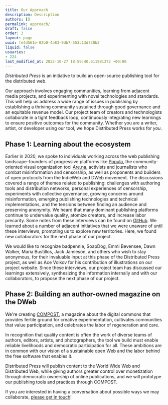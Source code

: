 ```yaml
---
title: Our Approach
description: Description
authors: []
permalink: approach/
draft: false
order: 3
layout: page
uuid: fe4d561e-02b0-4a83-9db7-553c13d730b3
liquid: false
usuaries:
- 224
last_modified_at: 2022-10-27 18:59:40.611981372 +00:00
---
```


<p><em>Distributed Press</em> is an initiative to build an open-source publishing tool for the distributed web.</p><p>Our approach involves engaging communities, learning from adjacent media projects, and experimenting with novel technologies and standards. This will help us address a wide range of issues in publishing by establishing a thriving community sustained through good governance and an equitable revenue model.
Our project team of creators and technologists collaborate in a tight feedback loop, continuously integrating new learnings to ensure positive outcomes for the community. Whether you are a writer, artist, or developer using our tool, we hope Distributed Press works for <em>you</em>.</p><h2>Phase 1: Learning about the ecosystem</h2><p>Earlier in 2020, we spoke to individuals working across the web publishing landscape–founders of progressive platforms like <a href="https://popula.com">Popula</a>, the community-oriented visual organization tool <a href="http://are.na">Are.na</a>, activists and journalists who combat misinformation and censorship, as well as proponents and builders of open protocols from the IndieWeb and DWeb movement.
The discussions covered a range of themes related to publishing: challenges with authoring tools and distribution networks, personal experiences of censorship, experiments with collective governance, growing concerns around misinformation, emerging publishing technologies and technical implementations, and the tensions between finding an audience and preserving anonymity. We heard that many dominant publishing platforms continue to undervalue quality, atomize creators, and increase labor precarity.
Some notes from these interviews can be found on <a href="https://github.com/hyphacoop/distributed.press/blob/master/interviews.md">GitHub</a>.
We learned about a number of adjacent initiatives that we were unaware of until these interviews, prompting us to explore new territories. Here, we found new collaborators for the next phase of our project.</p><p>We would like to recognize badpennie, SoapDog, Emmi Bevensee, Dawn Walker, Maria Bustillos, Jack Jamieson, and others who wish to stay anonymous, for their invaluable input at this phase of the Distributed Press project, as well as Ace Volkov for his contribution of illustrations on our project website.
Since these interviews, our project team has discussed our learnings extensively, synthesizing the information internally and with our collaborators, to propose the next phase of our project.</p><h2>Phase 2: Building an author-owned magazine on the DWeb</h2><p>We're creating <a href="https://compost.digital">COMPOST</a>, a magazine about the digital commons that provides fertile ground for creative experimentation, cultivates communities that value participation, and celebrates the labor of regeneration and care.</p><p>In recognition that quality content is often the work of diverse teams of authors, editors, artists, and photographers, the tool we build must enable reliable livelihoods and democratic participation for all.
These ambitions are in common with our vision of a sustainable open Web and the labor behind the free software that enables it.</p><p>Distributed Press will publish content to the World Wide Web and Distributed Web, while giving authors greater control over monetization through democratic ownership of online publications, and we will prototype our publishing tools and practices through COMPOST.</p><p>If you are interested in having a conversation about possible ways we may collaborate, <a href="mailto:hello@distributed.press">please get in touch</a>!</p>